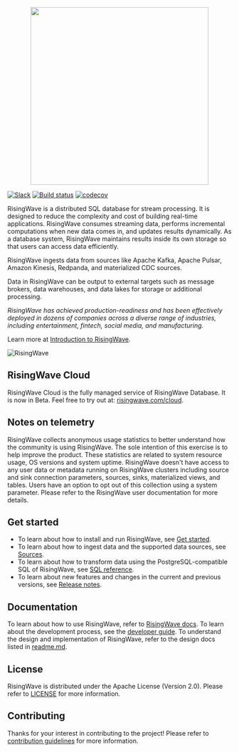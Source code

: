 <p align="center">
  <picture>
    <source srcset="https://github.com/risingwavelabs/risingwave/assets/100549427/00b1c319-293a-4025-aadd-8436977075d6" width="500px" media="(prefers-color-scheme: dark)">
    <img src="https://github.com/risingwavelabs/risingwave/assets/100549427/f4ed97a1-804c-4f5c-b548-1b82cf0e7063" width="400px">
  </picture>
</p>

[![Slack](https://badgen.net/badge/Slack/Join%20RisingWave/0abd59?icon=slack)](https://join.slack.com/t/risingwave-community/shared_invite/zt-120rft0mr-d8uGk3d~NZiZAQWPnElOfw)
[![Build status](https://badge.buildkite.com/9394d2bca0f87e2e97aa78b25f765c92d4207c0b65e7f6648f.svg)](https://buildkite.com/risingwavelabs/main)
[![codecov](https://codecov.io/gh/risingwavelabs/risingwave/branch/main/graph/badge.svg?token=EB44K9K38B)](https://codecov.io/gh/risingwavelabs/risingwave)

RisingWave is a distributed SQL database for stream processing. It is designed to reduce the complexity and cost of building real-time applications. RisingWave consumes streaming data, performs incremental computations when new data comes in, and updates results dynamically. As a database system, RisingWave maintains results inside its own storage so that users can access data efficiently.

RisingWave ingests data from sources like Apache Kafka, Apache Pulsar, Amazon Kinesis, Redpanda, and materialized CDC sources.

Data in RisingWave can be output to external targets such as message brokers, data warehouses, and data lakes for storage or additional processing.

*RisingWave has achieved production-readiness and has been effectively deployed in dozens of companies across a diverse range of industries, including entertainment, fintech, social media, and manufacturing.*

Learn more at [Introduction to RisingWave](https://www.risingwave.dev/docs/current/intro/).

![RisingWave](https://github.com/risingwavelabs/risingwave-docs/blob/0f7e1302b22493ba3c1c48e78810750ce9a5ff42/docs/images/archi_simple.png)


## RisingWave Cloud

RisingWave Cloud is the fully managed service of RisingWave Database. It is now in Beta. Feel free to try out at: [risingwave.com/cloud](https://risingwave.com/cloud).

## Notes on telemetry

RisingWave collects anonymous usage statistics to better understand how the community is using RisingWave. The sole intention of this exercise is to help improve the product. These statistics are related to system resource usage, OS versions and system uptime. RisingWave doesn't have access to any user data or metadata running on RisingWave clusters including source and sink connection parameters, sources, sinks, materialized views, and tables. Users have an option to opt out of this collection using a system parameter. Please refer to the RisingWave user documentation for more details.

## Get started

- To learn about how to install and run RisingWave, see [Get started](https://www.risingwave.dev/docs/current/get-started/).
- To learn about how to ingest data and the supported data sources, see [Sources](https://www.risingwave.dev/docs/current/data-ingestion/).
- To learn about how to transform data using the PostgreSQL-compatible SQL of RisingWave, see [SQL reference](https://www.risingwave.dev/docs/current/sql-references/).
- To learn about new features and changes in the current and previous versions, see [Release notes](https://www.risingwave.dev/docs/current/release-notes/).

## Documentation

To learn about how to use RisingWave, refer to [RisingWave docs](https://www.risingwave.dev/). To learn about the development process, see the [developer guide](docs/developer-guide.md). To understand the design and implementation of RisingWave, refer to the design docs listed in [readme.md](docs/README.md).

## License

RisingWave is distributed under the Apache License (Version 2.0). Please refer to [LICENSE](LICENSE) for more information.

## Contributing

Thanks for your interest in contributing to the project! Please refer to [contribution guidelines](CONTRIBUTING.md) for more information.
